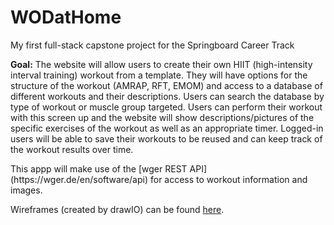 # WODatHome
<p> My first full-stack capstone project for the Springboard Career Track </p>

<p><b>Goal:</b> The website will allow users to create their own HIIT (high-intensity interval training) workout from a template. They will have options for the structure of the workout (AMRAP, RFT, EMOM) and access to a database of different workouts and their descriptions. Users can search the database by type of workout or muscle group targeted. Users can perform their workout with this screen up and the website will show descriptions/pictures of the specific exercises of the workout as well as an appropriate timer. Logged-in users will be able to save their workouts to be reused and can keep track of the workout results over time. </p>
This appp will make use of the [wger REST API](https://wger.de/en/software/api) for access to workout information and images.  
  
Wireframes (created by drawIO) can be found [here](https://drive.google.com/file/d/1yAY6GoaadWmxEO3Tsi-nS69-XsKmUaJ0/view?usp=sharing).
